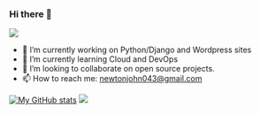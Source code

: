 ### Hi there 👋

![](https://i.ibb.co/k8d28hz/Hi-my-name-is-JOhn.jpg)

<!--
**Johnkayode/Johnkayode** is a ✨ _special_ ✨ repository because its `README.md` (this file) appears on your GitHub profile.
-->

- 🔭 I’m currently working on Python/Django and Wordpress sites
- 🌱 I’m currently learning Cloud and DevOps
- 👯 I’m looking to collaborate on open source projects.
- 📫 How to reach me: newtonjohn043@gmail.com



[![My GitHub stats](https://github-readme-stats.vercel.app/api?username=Johnkayode)](https://github.com/anuraghazra/github-readme-stats)
![](https://komarev.com/ghpvc/?username=Johnkayode)
